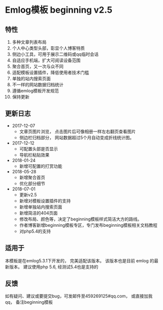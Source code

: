 # Emlog模板 beginning v2.5

## 特性

1. 多种文章列表布局
2. 个人中心类型头部，彰显个人博客特质
3. 侧边小工具，可用于展示二维码或qq临时会话
4. 自适应手机端，扩大可阅读设备范围
5. 聚合首页，又一次与众不同
6. 适配模板设置插件，降低使用者技术门槛
7. 单独的站内搜索页面
8. 不一样的网站数据归档统计
9. 遵循emlog模板开发规范
0. 保持更新

## 更新日志

- 2017-12-07
    - 文章页图片浏览， 点击图片后可像相册一样左右翻页查看图片
    - 侧边栏归档部分， 网站数据超过5个月自动变成折线统计图。
- 2017-12-12
    - 可配置头部是否显示
    - 导航栏粘贴效果
- 2018-01-24
    - 新增可配置的打赏功能
- 2018-05-28
    - 新增聚合首页
    - 优化部分细节
- 2018-07-01
    - 更新v2.5
    - 新增对模板设置插件的支持
    - 新增单独站内搜索页面
    - 新增简洁的404页面
    - 修改布局、颜色等，决定了beginning模板样式简洁大方的路线。
    - 作者博客新增beginning模板专区，专门发布beginning模板相关文档教程
    - 对php5.4的支持
    
## 适用于
本模板是在emlog5.3.1下开发的， 完美适配该版本。 该版本也是目前 emlog 的最新版本。
建议使用php 5.6, 经测试5.4也是支持的

## 反馈
如有疑问、建议或要提交bug，可发邮件至459269125#qq.com， 或直接加我 qq， 备注beginning模板